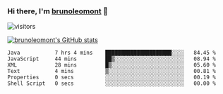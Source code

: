 ### Hi there, I'm [brunoleomont](https://www.linkedin.com/in/brunoleomont/) 👋

![visitors](https://visitor-badge.glitch.me/badge?page_id=page.id)

[![brunoleomont's GitHub stats](https://github-readme-stats.vercel.app/api?username=brunoleomont)](https://github.com/brunoleomont/github-readme-stats)

<!--START_SECTION:waka-->

```text
Java           7 hrs 4 mins    █████████████████████░░░░   84.45 %
JavaScript     44 mins         ██▒░░░░░░░░░░░░░░░░░░░░░░   08.94 %
XML            28 mins         █▒░░░░░░░░░░░░░░░░░░░░░░░   05.60 %
Text           4 mins          ▒░░░░░░░░░░░░░░░░░░░░░░░░   00.81 %
Properties     0 secs          ░░░░░░░░░░░░░░░░░░░░░░░░░   00.19 %
Shell Script   0 secs          ░░░░░░░░░░░░░░░░░░░░░░░░░   00.00 %
```

<!--END_SECTION:waka-->

<!--
**brunoleomont/brunoleomont** is a ✨ _special_ ✨ repository because its `README.md` (this file) appears on your GitHub profile.

Here are some ideas to get you started:

- 🔭 I’m currently working on ...
- 🌱 I’m currently learning ...
- 👯 I’m looking to collaborate on ...
- 🤔 I’m looking for help with ...
- 💬 Ask me about ...
- 📫 How to reach me: ...
- 😄 Pronouns: ...
- ⚡ Fun fact: ...
-->
